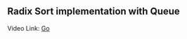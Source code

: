 <h2>Radix Sort implementation with Queue</h2>

Video Link: <a href="https://youtu.be/oMPYf_yVcY4">Go</a>

